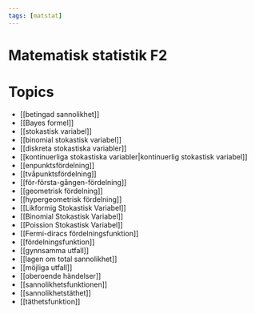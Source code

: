 ```yaml
---
tags: [matstat]
---
```

# Matematisk statistik F2

# Topics
- [[betingad sannolikhet]]
- [[Bayes formel]]
- [[stokastisk variabel]]
- [[binomial stokastisk variabel]]
- [[diskreta stokastiska variabler]]
- [[kontinuerliga stokastiska variabler|kontinuerlig stokastisk variabel]]
- [[enpunktsfördelning]]
- [[tvåpunktsfördelning]]
- [[för-första-gången-fördelning]]
- [[geometrisk fördelning]]
- [[hypergeometrisk fördelning]]
- [[Likformig Stokastisk Variabel]]
- [[Binomial Stokastisk Variabel]]
- [[Poission Stokastisk Variabel]]
- [[Fermi-diracs fördelningsfunktion]]
- [[fördelningsfunktion]]
- [[gynnsamma utfall]]
- [[lagen om total sannolikhet]]
- [[möjliga utfall]]
- [[oberoende händelser]]
- [[sannolikhetsfunktionen]]
- [[sannolikhetstäthet]]
- [[täthetsfunktion]]